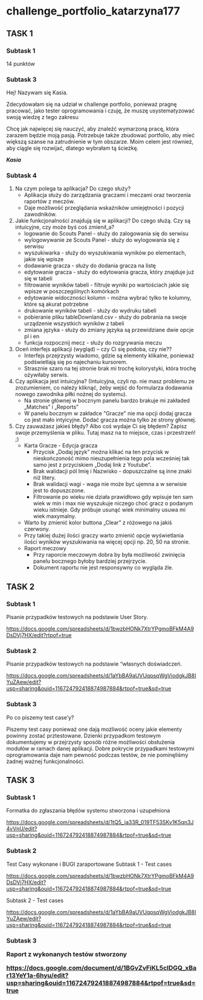 # challenge_portfolio_katarzyna177

<h2>TASK 1</h2>

<h3>Subtask 1</h3>

14 punktów

<h3>Subtask 3</h3>

<p>Hej! Nazywam się Kasia.</p>

<p>Zdecydowałam się na udział w challenge portfolio, ponieważ pragnę pracować, jako tester oprogramowania i czuję, że muszę usystematyzować swoją wiedzę z tego zakresu</p>
<p>Chcę jak najwięcej się nauczyć, aby znaleźć wymarzoną pracę, która zarazem będzie moją pasją. Potrzebuje także zbudować portfolio, aby mieć większą szanse na zatrudnienie w tym obszarze. Moim celem jest również, aby ciągle się rozwijać, dlatego wybrałam tą ścieżkę.</p>

<b><i>Kasia</i></b>

<h3>Subtask 4</h3>

<ol>
  <li>Na czym polega ta aplikacja? Do czego służy?
    <ul>
      <li>Aplikacja służy do zarządzania graczami i meczami oraz tworzenia raportów z meczów.</li>
      <li>Daje możliwość przeglądania wskaźników umiejętności i pozycji zawodników.</li>
    </ul>
  </li>
  <li>Jakie funkcjonalności znajdują się w aplikacji? Do czego służą. Czy są intuicyjne, czy może byś coś zmienił_a?
    <ul>
      <li>logowanie do Scouts Panel - służy do zalogowania się do serwisu</li>
      <li>wylogowywanie ze Scouts Panel - służy do wylogowania się z serwisu</li>
      <li>wyszukiwarka - służy do wyszukiwania wyników po elementach, jakie się wpisze</li>
      <li>dodawanie gracza - służy do dodania gracza na listę</li>
      <li>edytowanie gracza - służy do edytowania gracza, który znajduje już się w tabeli</li>
      <li>filtrowanie wyników tabeli - filtruje wyniki po wartościach jakie się wpisze w poszczególnych komórkach</li>
      <li>edytowanie widoczności kolumn - można wybrać tylko te kolumny, które są akurat potrzebne</li>
      <li>drukowanie wyników tabeli - służy do wydruku tabeli</li>
      <li>pobieranie pliku tableDownland.csv - służy do pobrania na swoje urządzenie wszystkich wyników z tabeli</li>
      <li>zmiana języka - służy do zmiany języka są przewidziane dwie opcje pl i en</li>
      <li>funkcja rozpocznij mecz - służy do rozgrywania meczu</li>
    </ul>
  </li>
  <li>Oceń interfejs aplikacji (wygląd) – czy Ci się podoba, czy nie??
    <ul>
      <li>Interfejs przejrzysty wiadomo, gdzie są elementy klikalne, ponieważ podświetlają się po najechaniu kursorem.</li>
      <li>Strasznie szaro na tej stronie brak mi trochę kolorystyki, która trochę ożywiłaby serwis.</li>
    </ul>
  </li>
  <li>Czy aplikacja jest intuicyjna? (Intuicyjna, czyli np. nie masz problemu ze zrozumieniem, co należy kliknąć, żeby wejść do formularza dodawania nowego zawodnika piłki nożnej do systemu).
    <ul>
      <li>Na stronie głównej w bocznym panelu bardzo brakuje mi zakładed „Matches” i „Reports”</li>
      <li>W panelu bocznym w zakładce "Gracze" nie ma opcji dodaj gracza co jest mało intyicyjne. Dodać gracza można tylko ze strony głównej.</li>
    </ul>
  </li>
   <li>Czy zauważasz jakieś błędy? Albo coś wydaje Ci się błędem? Zapisz swoje przemyślenia w pliku. Tutaj masz na to miejsce, czas i przestrzeń! ;)
    <ul>
      <li>Karta Gracze - Edycja gracza
        <ul>
        <li>Przycisk „Dodaj język” można klikać na ten przycisk w nieskończoność mimo nieuzupełnienia tego pola wcześniej tak samo jest z przyciskiem „Dodaj link z Youtube”.</li>
        <li>Brak walidacji pól Imię i Nazwisko - dopuszczalne są inne znaki niż litery.</li>
        <li>Brak walidacji wagi - waga nie może być ujemna a w serwisie jest to dopuszczone.</li>
        <li>Filtrowanie po wieku nie działa prawidłowo gdy wpisuje ten sam wiek w min i max nie wyszukuje niczego choć gracz o podanym wieku istnieje. Gdy próbuje usunąć wiek minimalny usuwa mi wiek maxymalny.</li>
        </ul>
      </li>
      <li>Warto by zmienić kolor buttona „Clear” z różowego na jakiś czerwony.</li>
      <li>Przy takiej dużej ilości graczy warto zmienić opcje wyświetlania ilości wyników wyszukiwania na więcej opcji np. 20, 50 na stronie.</li>
      <li>Raport meczowy
        <ul>
          <li>Przy raporcie meczowym dobra by była możliwość zwinięcia panelu bocznego  byłoby bardziej przejrzycie.</li>
          <li>Dokument raportu nie jest responsywny co wygląda źle.</li>
        </ul>
      </li>
     </ul>
  </li>
</ol>

<h2>TASK 2</h2>

<h3>Subtask 1</h3>

Pisanie przypadków testowych na podstawie User Story.

https://docs.google.com/spreadsheets/d/1bwzbHONk7XtrYPgmoBFkM4A9DsDVj7HX/edit?rtpof=true

<h3>Subtask 2</h3>

Pisanie przypadków testowych na podstawie “własnych doświadczeń.

https://docs.google.com/spreadsheets/d/1aYbBA9aUVUqpsqWgViodgkJB8IYuZAew/edit?usp=sharing&ouid=116724792418874987884&rtpof=true&sd=true

<h3>Subtask 3</h3>

Po co piszemy test case’y?

Piszemy test casy ponieważ one dają możliwość oceny jakie elementy powinny zostać prztestowane.  Dzienki przypadkom testowym dokumentujemy w przejrzysty sposób różne możliwości obsłużenia modułów w ramach danej aplikacji. Dobre pokrycie przypadkami testowymi oprogramowania daje nam pewność podczas testów, że nie pominęliśmy żadnej ważnej funkcjonalności.

<h2>TASK 3</h2>

<h3>Subtask 1</h3>

Formatka do zgłaszania błędów systemu stworzona i uzupełniona

https://docs.google.com/spreadsheets/d/1tQ5_ja33R_019TF53SKv1K5qn3J4vVnU/edit?usp=sharing&ouid=116724792418874987884&rtpof=true&sd=true

<h3>Subtask 2</h3>

Test Casy wykonane i BUGI zaraportowane
Subtask 1 - Test cases

https://docs.google.com/spreadsheets/d/1bwzbHONk7XtrYPgmoBFkM4A9DsDVj7HX/edit?usp=sharing&ouid=116724792418874987884&rtpof=true&sd=true

Subtask 2 - Test cases

https://docs.google.com/spreadsheets/d/1aYbBA9aUVUqpsqWgViodgkJB8IYuZAew/edit?usp=sharing&ouid=116724792418874987884&rtpof=true&sd=true

<h3>Subtask 3<h/3>

Raport z wykonanych testów stworzony

https://docs.google.com/document/d/1BGvZvFiKL5clDGQ_xBar13YeY1a-6hyu/edit?usp=sharing&ouid=116724792418874987884&rtpof=true&sd=true




